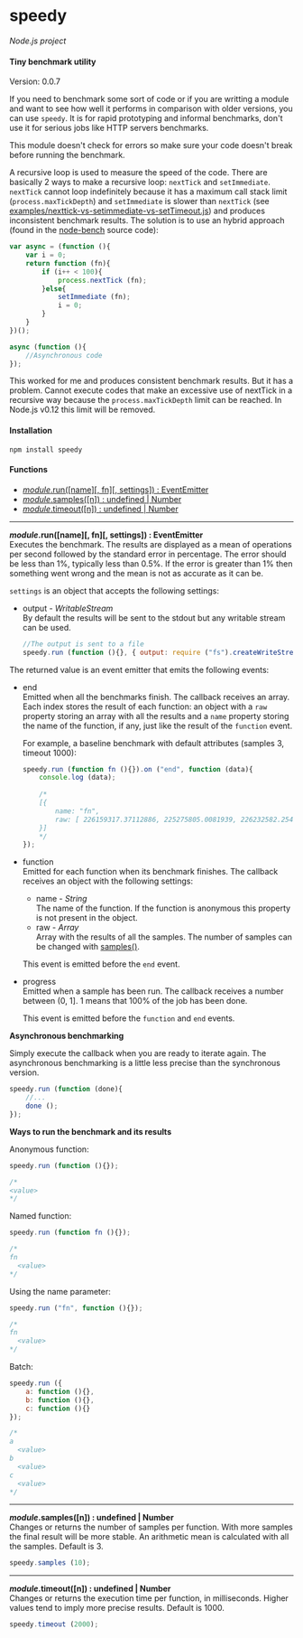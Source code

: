 speedy
======

_Node.js project_

#### Tiny benchmark utility ####

Version: 0.0.7

If you need to benchmark some sort of code or if you are writting a module and want to see how well it performs in comparison with older versions, you can use `speedy`. It is for rapid prototyping and informal benchmarks, don't use it for serious jobs like HTTP servers benchmarks.

This module doesn't check for errors so make sure your code doesn't break before running the benchmark.

A recursive loop is used to measure the speed of the code. There are basically 2 ways to make a recursive loop: `nextTick` and `setImmediate`. `nextTick` cannot loop indefinitely because it has a maximum call stack limit (`process.maxTickDepth`) and `setImmediate` is slower than `nextTick` (see [examples/nexttick-vs-setimmediate-vs-setTimeout.js](https://github.com/gagle/node-speedy/blob/master/examples/nexttick-vs-setimmediate-vs-setTimeout.js)) and produces inconsistent benchmark results. The solution is to use an hybrid approach (found in the [node-bench](https://github.com/isaacs/node-bench) source code):

```javascript
var async = (function (){
	var i = 0;
	return function (fn){
		if (i++ < 100){
			process.nextTick (fn);
		}else{
			setImmediate (fn);
			i = 0;
		}
	}
})();

async (function (){
	//Asynchronous code
});
```

This worked for me and produces consistent benchmark results. But it has a problem. Cannot execute codes that make an excessive use of nextTick in a recursive way because the `process.maxTickDepth` limit can be reached. In Node.js v0.12 this limit will be removed.

#### Installation ####

```
npm install speedy
```

#### Functions ####

- [_module_.run([name][, fn][, settings]) : EventEmitter](#run)
- [_module_.samples([n]) : undefined | Number](#samples)
- [_module_.timeout([n]) : undefined | Number](#timeout)

---

<a name="run"></a>
___module_.run([name][, fn][, settings]) : EventEmitter__  
Executes the benchmark. The results are displayed as a mean of operations per second followed by the standard error in percentage. The error should be less than 1%, typically less than 0.5%. If the error is greater than 1% then something went wrong and the mean is not as accurate as it can be.

`settings` is an object that accepts the following settings:

- output - _WritableStream_  
	By default the results will be sent to the stdout but any writable stream can be used.
	
	```javascript
	//The output is sent to a file
	speedy.run (function (){}, { output: require ("fs").createWriteStream ("file") });
	```

The returned value is an event emitter that emits the following events:

- end  
	Emitted when all the benchmarks finish. The callback receives an array. Each index stores the result of each function: an object with a `raw` property storing an array with all the results and a `name` property storing the name of the function, if any, just like the result of the `function` event.

	For example, a baseline benchmark with default attributes (samples 3, timeout 1000):

	```javascript
	speedy.run (function fn (){}).on ("end", function (data){
		console.log (data);
		
		/*
		[{
			name: "fn",
			raw: [ 226159317.37112886, 225275805.0081939, 226232582.25479224 ]
		}]
		*/
	});
	```

- function  
	Emitted for each function when its benchmark finishes. The callback receives an object with the following settings:
	
	- name - _String_  
		The name of the function. If the function is anonymous this property is not present in the object.
	- raw - _Array_  
		Array with the results of all the samples. The number of samples can be changed with [samples()](#samples).

	This event is emitted before the `end` event.
- progress  
	Emitted when a sample has been run. The callback receives a number between (0, 1]. 1 means that 100% of the job has been done.

	This event is emitted before the `function` and `end` events.

__Asynchronous benchmarking__

Simply execute the callback when you are ready to iterate again. The asynchronous benchmarking is a little less precise than the synchronous version.

```javascript
speedy.run (function (done){
	//...
	done ();
});
```

__Ways to run the benchmark and its results__

Anonymous function:

```javascript
speedy.run (function (){});

/*
<value>
*/
```

Named function:

```javascript
speedy.run (function fn (){});

/*
fn
  <value>
*/
```

Using the name parameter:

```javascript
speedy.run ("fn", function (){});

/*
fn
  <value>
*/
```

Batch:

```javascript
speedy.run ({
	a: function (){},
	b: function (){},
	c: function (){}
});

/*
a
  <value>
b
  <value>
c
  <value>
*/
```

---

<a name="samples"></a>
___module_.samples([n]) : undefined | Number__  
Changes or returns the number of samples per function. With more samples the final result will be more stable. An arithmetic mean is calculated with all the samples. Default is 3.


```javascript
speedy.samples (10);
```

---

<a name="timeout"></a>
___module_.timeout([n]) : undefined | Number__  
Changes or returns the execution time per function, in milliseconds. Higher values tend to imply more precise results. Default is 1000.

```javascript
speedy.timeout (2000);
```